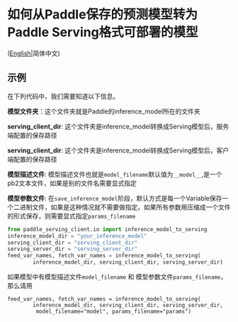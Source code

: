 # 如何从Paddle保存的预测模型转为Paddle Serving格式可部署的模型

([English](./INFERENCE_TO_SERVING.md)|简体中文)

## 示例

在下列代码中，我们需要知道以下信息。

**模型文件夹**：这个文件夹就是Paddle的inference_model所在的文件夹

**serving_client_dir**: 这个文件夹是inference_model转换成Serving模型后，服务端配置的保存路径

**serving_client_dir**: 这个文件夹是inference_model转换成Serving模型后，客户端配置的保存路径

**模型描述文件**: 模型描述文件也就是`model_filename`默认值为`__model__`,是一个pb2文本文件，如果是别的文件名需要显式指定

**模型参数文件**: 在`save_inference_model`阶段，默认方式是每一个Variable保存一个二进制文件，如果是这种情况就不需要做指定。如果所有参数用压缩成一个文件的形式保存，则需要显式指定`params_filename`


``` python
from paddle_serving_client.io import inference_model_to_serving
inference_model_dir = "your_inference_model"
serving_client_dir = "serving_client_dir"
serving_server_dir = "serving_server_dir"
feed_var_names, fetch_var_names = inference_model_to_serving(
		inference_model_dir, serving_client_dir, serving_server_dir)
```
如果模型中有模型描述文件`model_filename` 和 模型参数文件`params_filename`，那么请用
```
feed_var_names, fetch_var_names = inference_model_to_serving(
		inference_model_dir, serving_client_dir, serving_server_dir,
		 model_filename="model", params_filename="params")
```
